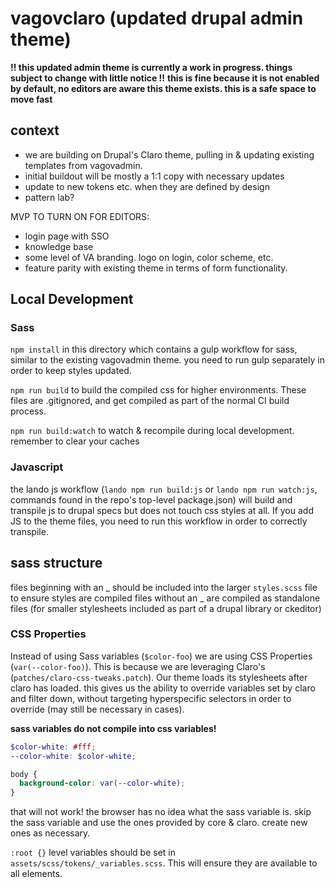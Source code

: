 # vagovclaro (updated drupal admin theme)

**!! this updated admin theme is currently a work in progress. things subject to change with little notice !!**
**this is fine because it is not enabled by default, no editors are aware this theme exists. this is a safe space to move fast**

## context

- we are building on Drupal's Claro theme, pulling in & updating existing templates from vagovadmin.
- initial buildout will be mostly a 1:1 copy with necessary updates
- update to new tokens etc. when they are defined by design
- pattern lab?


MVP TO TURN ON FOR EDITORS:
- login page with SSO
- knowledge base
- some level of VA branding. logo on login, color scheme, etc.
- feature parity with existing theme in terms of form functionality.

## Local Development
### Sass
`npm install` in this directory which contains a gulp workflow for sass, similar to
the existing vagovadmin theme. you need to run gulp separately in order to keep styles updated.

`npm run build` to build the compiled css for higher environments. These files are .gitignored, and get compiled as
part of the normal CI build process.

`npm run build:watch` to watch & recompile during local development. remember to clear your caches

### Javascript
the lando js workflow (`lando npm run build:js` or `lando npm run watch:js`, commands found in the repo's top-level package.json)
will build and transpile js to drupal specs but does not touch css styles at all. If you add JS to the theme files,
you need to run this workflow in order to correctly transpile.

## sass structure
files beginning with an _ should be included into the larger `styles.scss` file to ensure styles are compiled
files without an _ are compiled as standalone files (for smaller stylesheets included as part of a drupal library or ckeditor)

### CSS Properties
Instead of using Sass variables (`$color-foo`) we are using CSS Properties (`var(--color-foo)`). This is because we are
leveraging Claro's (`patches/claro-css-tweaks.patch`). Our theme loads its stylesheets after claro has loaded.
this gives us the ability to override variables set by claro and filter down, without targeting hyperspecific selectors
in order to override (may still be necessary in cases).

**sass variables do not compile into css variables!**
```scss
$color-white: #fff;
--color-white: $color-white;

body {
  background-color: var(--color-white);
}
```
that will not work! the browser has no idea what the sass variable is. skip the sass variable and use
the ones provided by core & claro. create new ones as necessary.

`:root {}` level variables should be set in `assets/scss/tokens/_variables.scss`. This will ensure they
are available to all elements.
